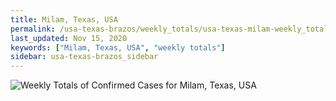 ```yaml
---
title: Milam, Texas, USA
permalink: /usa-texas-brazos/weekly_totals/usa-texas-milam-weekly_totals.html
last_updated: Nov 15, 2020
keywords: ["Milam, Texas, USA", "weekly totals"]
sidebar: usa-texas-brazos_sidebar
---
```


![Weekly Totals of Confirmed Cases for Milam, Texas, USA](/covid_tracker/images/graphs/usa-texas-milam-weekly_totals_graph.png)
